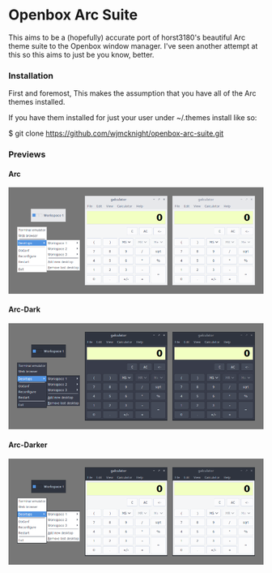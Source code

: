 # Openbox Arc Suite

This aims to be a (hopefully) accurate port of horst3180's beautiful Arc
theme suite to the Openbox window manager. I've seen another attempt at this
so this aims to just be you know, better.

### Installation

First and foremost, This makes the assumption that you have all of the Arc
themes installed.

If you have them installed for just your user under ~/.themes install like so:

$ git clone https://github.com/wjmcknight/openbox-arc-suite.git

### Previews
#### Arc
![](https://raw.githubusercontent.com/wjmcknight/openbox-arc-suite/master/Previews/arc.png)

#### Arc-Dark
![](https://raw.githubusercontent.com/wjmcknight/openbox-arc-suite/master/Previews/arc-dark.png)

#### Arc-Darker
![](https://raw.githubusercontent.com/wjmcknight/openbox-arc-suite/master/Previews/arc-darker.png)
